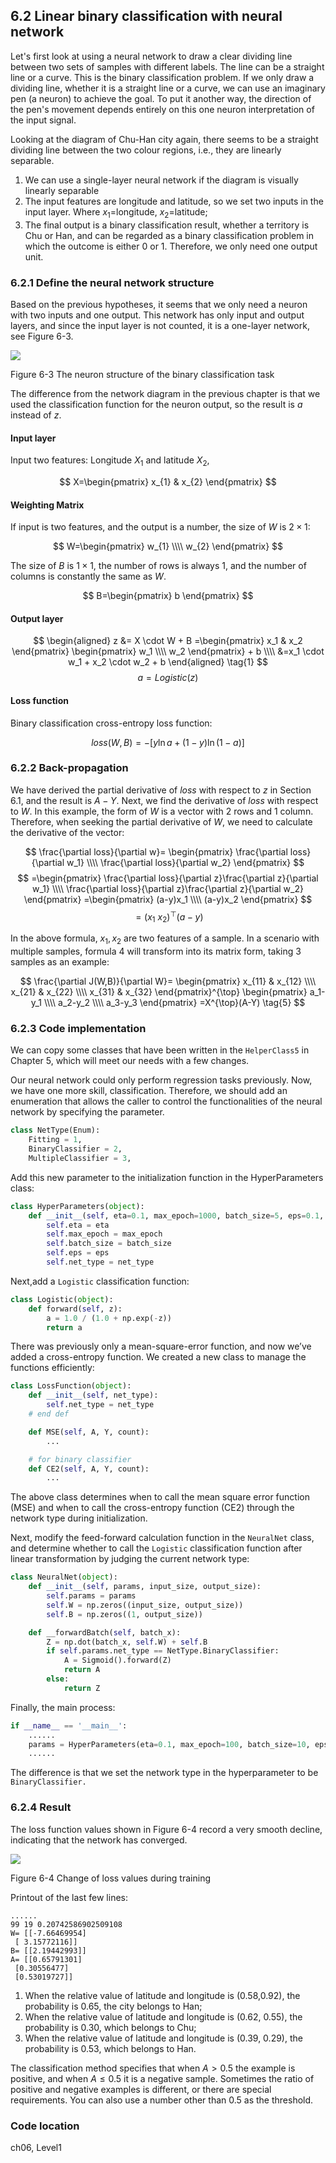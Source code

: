 <!--Copyright © Microsoft Corporation. All rights reserved.
  适用于[License](https://github.com/Microsoft/ai-edu/blob/master/LICENSE.md)版权许可-->
  
## 6.2 Linear binary classification with neural network

Let's first look at using a neural network to draw a clear dividing line between two sets of samples with different labels. The line can be a straight line or a curve. This is the binary classification problem. If we only draw a dividing line, whether it is a straight line or a curve, we can use an imaginary pen (a neuron) to achieve the goal. To put it another way, the direction of the pen's movement depends entirely on this one neuron interpretation of the input signal.


Looking at the diagram of Chu-Han city again, there seems to be a straight dividing line between the two colour regions, i.e., they are linearly separable.

1. We can use a single-layer neural network if the diagram is visually linearly separable 
2. The input features are longitude and latitude, so we set two inputs in the input layer. Where $x_1=$longitude, $x_2=$latitude;
3. The final output is a binary classification result, whether a territory is Chu or Han, and can be regarded as a binary classification problem in which the outcome is either 0 or 1. Therefore, we only need one output unit.

### 6.2.1 Define the neural network structure

Based on the previous hypotheses, it seems that we only need a neuron with two inputs and one output. This network has only input and output layers, and since the input layer is not counted, it is a one-layer network, see Figure 6-3.

<img src="https://aiedugithub4a2.blob.core.windows.net/a2-images/Images/6/BinaryClassifierNN.png" ch="500" />

Figure 6-3 The neuron structure of the binary classification task

The difference from the network diagram in the previous chapter is that we used the classification function for the neuron output, so the result is $a$ instead of $z$.

#### Input layer

Input two features: Longitude $X_1$ and latitude $X_2$,

$$
X=\begin{pmatrix}
x_{1} & x_{2}
\end{pmatrix}
$$

#### Weighting Matrix

If input is two features, and the output is a number, the size of $W$ is $2\times 1$:

$$
W=\begin{pmatrix}
w_{1} \\\\ w_{2}
\end{pmatrix}
$$

The size of $B$ is $1\times 1$, the number of rows is always 1, and the number of columns is constantly the same as $W$.

$$
B=\begin{pmatrix}
b
\end{pmatrix}
$$

#### Output layer

$$
\begin{aligned}    
z &= X \cdot W + B
=\begin{pmatrix}
    x_1 & x_2
\end{pmatrix}
\begin{pmatrix}
    w_1 \\\\ w_2
\end{pmatrix} + b \\\\
&=x_1 \cdot w_1 + x_2 \cdot w_2 + b 
\end{aligned}
\tag{1}
$$
$$a = Logistic(z) \tag{2}$$

#### Loss function

Binary classification cross-entropy loss function:

$$
loss(W,B) = -[y\ln a+(1-y)\ln(1-a)] \tag{3}
$$

### 6.2.2 Back-propagation

We have derived the partial derivative of $loss$ with respect to $z$ in Section 6.1, and the result is $A-Y$. Next, we find the derivative of $loss$ with respect to $W$. In this example, the form of $W$ is a vector with 2 rows and 1 column. Therefore, when seeking the partial derivative of $W$, we need to calculate the derivative of the vector:

$$
\frac{\partial loss}{\partial w}=
\begin{pmatrix}
    \frac{\partial loss}{\partial w_1} \\\\ 
    \frac{\partial loss}{\partial w_2}
\end{pmatrix}
$$
$$
=\begin{pmatrix}
 \frac{\partial loss}{\partial z}\frac{\partial z}{\partial w_1} \\\\
 \frac{\partial loss}{\partial z}\frac{\partial z}{\partial w_2}   
\end{pmatrix}
=\begin{pmatrix}
    (a-y)x_1 \\\\
    (a-y)x_2
\end{pmatrix}
$$
$$
=(x_1 \ x_2)^{\top} (a-y) \tag{4}
$$

In the above formula, $x_1,x_2$ are two features of a sample. In a scenario with multiple samples, formula 4 will transform into its matrix form, taking 3 samples as an example:

$$
\frac{\partial J(W,B)}{\partial W}=
\begin{pmatrix}
    x_{11} & x_{12} \\\\
    x_{21} & x_{22} \\\\
    x_{31} & x_{32} 
\end{pmatrix}^{\top}
\begin{pmatrix}
    a_1-y_1 \\\\
    a_2-y_2 \\\\
    a_3-y_3 
\end{pmatrix}
=X^{\top}(A-Y) \tag{5}
$$

### 6.2.3 Code implementation

We can copy some classes that have been written in the `HelperClass5` in Chapter 5, which will meet our needs with a few changes.

Our neural network could only perform regression tasks previously. Now, we have one more skill, classification. Therefore, we should add an enumeration that allows the caller to control the functionalities of the neural network by specifying the parameter.

```Python
class NetType(Enum):
    Fitting = 1,
    BinaryClassifier = 2,
    MultipleClassifier = 3,
```

Add this new parameter to the initialization function in the HyperParameters class:

```Python
class HyperParameters(object):
    def __init__(self, eta=0.1, max_epoch=1000, batch_size=5, eps=0.1, net_type=NetType.Fitting):
        self.eta = eta
        self.max_epoch = max_epoch
        self.batch_size = batch_size
        self.eps = eps
        self.net_type = net_type
```

Next,add a `Logistic` classification function:

```Python
class Logistic(object):
    def forward(self, z):
        a = 1.0 / (1.0 + np.exp(-z))
        return a
```

There was previously only a mean-square-error function, and now we’ve added a cross-entropy function. We created a new class to manage the functions efficiently:

```Python
class LossFunction(object):
    def __init__(self, net_type):
        self.net_type = net_type
    # end def

    def MSE(self, A, Y, count):
        ...

    # for binary classifier
    def CE2(self, A, Y, count):
        ...
```
The above class determines when to call the mean square error function (MSE) and when to call the cross-entropy function (CE2) through the network type during initialization.

Next, modify the feed-forward calculation function in the `NeuralNet` class, and determine whether to call the `Logistic` classification function after linear transformation by judging the current network type:

```Python
class NeuralNet(object):
    def __init__(self, params, input_size, output_size):
        self.params = params
        self.W = np.zeros((input_size, output_size))
        self.B = np.zeros((1, output_size))

    def __forwardBatch(self, batch_x):
        Z = np.dot(batch_x, self.W) + self.B
        if self.params.net_type == NetType.BinaryClassifier:
            A = Sigmoid().forward(Z)
            return A
        else:
            return Z
```

Finally, the main process: 

```Python
if __name__ == '__main__':
    ......
    params = HyperParameters(eta=0.1, max_epoch=100, batch_size=10, eps=1e-3, net_type=NetType.BinaryClassifier)
    ......
```

The difference is that we set the network type in the hyperparameter to be `BinaryClassifier.`


### 6.2.4 Result

The loss function values shown in Figure 6-4 record a very smooth decline, indicating that the network has converged.

<img src="https://aiedugithub4a2.blob.core.windows.net/a2-images/Images/6/binary_loss.png" ch="500" />

Figure 6-4 Change of loss values during training

Printout of the last few lines:

```
......
99 19 0.20742586902509108
W= [[-7.66469954]
 [ 3.15772116]]
B= [[2.19442993]]
A= [[0.65791301]
 [0.30556477]
 [0.53019727]]
```

1. When the relative value of latitude and longitude is (0.58,0.92), the probability is 0.65, the city belongs to Han;
2. When the relative value of latitude and longitude is (0.62, 0.55), the probability is 0.30, which belongs to Chu;
3. When the relative value of latitude and longitude is (0.39, 0.29), the probability is 0.53, which belongs to Han.

The classification method specifies that when $A>0.5$ the example is positive, and when $A\leq 0.5$ it is a negative sample. Sometimes the ratio of positive and negative examples is different, or there are special requirements. You can also use a number other than $0.5$ as the threshold.
   
### Code location

ch06, Level1
